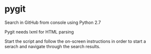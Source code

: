 # pygit
Search in GitHub from console using Python 2.7

Pygit needs lxml for HTML parsing

Start the script and follow the on-screen instructions in order to start a serach and navigate through the search results.
